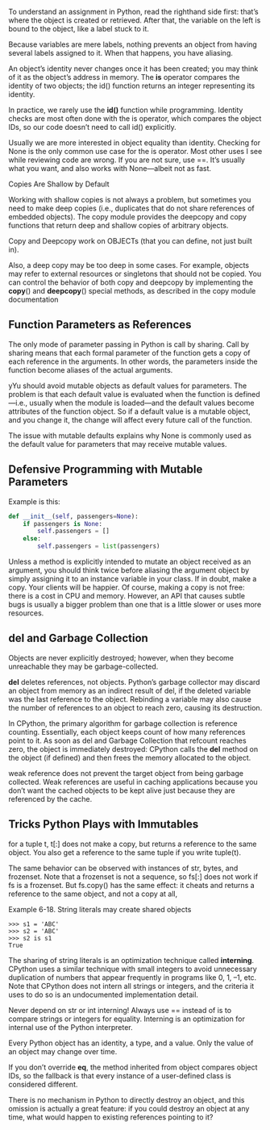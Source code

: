 To understand an assignment in Python, read the righthand side
first: that’s where the object is created or retrieved. After that, the
variable on the left is bound to the object, like a label stuck to it.

Because variables are mere labels, nothing prevents an object from having several
labels assigned to it. When that happens, you have aliasing.

An object’s identity never changes once it has been created; you may think of it as the
object’s address in memory. The **is** operator compares the identity of two objects; the
id() function returns an integer representing its identity.

In practice, we rarely use the **id()** function while programming. Identity checks are
most often done with the is operator, which compares the object IDs, so our code
doesn’t need to call id() explicitly.

Usually we are more interested in object equality than identity.
Checking for None is the only common use case for the is operator.
Most other uses I see while reviewing code are wrong. If you are
not sure, use ==. It’s usually what you want, and also works with
None—albeit not as fast.

Copies Are Shallow by Default

Working with shallow copies is not always a problem, but sometimes you need to
make deep copies (i.e., duplicates that do not share references of embedded objects).
The copy module provides the deepcopy and copy functions that return deep and
shallow copies of arbitrary objects.

Copy and Deepcopy work on OBJECTs (that you can define, not just built in).

Also, a deep copy may be too deep in some cases. For example, objects may refer
to external resources or singletons that should not be copied. You can control the
behavior of both copy and deepcopy by implementing the __copy__() and
__deepcopy__() special methods, as described in the copy module documentation


## Function Parameters as References
The only mode of parameter passing in Python is call by sharing. Call by sharing
means that each formal parameter of the function gets a copy of each reference in the
arguments. In other words, the parameters inside the function become aliases of the
actual arguments.

yYu should avoid mutable objects as default values for parameters. The problem is that each default value is
evaluated when the function is defined—i.e., usually when the module is loaded—and
the default values become attributes of the function object. So if a default value is
a mutable object, and you change it, the change will affect every future call of the
function.

The issue with mutable defaults explains why None is commonly used as the default
value for parameters that may receive mutable values.

## Defensive Programming with Mutable Parameters

Example is this:
```python
def __init__(self, passengers=None):
    if passengers is None:
        self.passengers = []
    else:
        self.passengers = list(passengers)
```

Unless a method is explicitly intended to mutate an object received
as an argument, you should think twice before aliasing the argument
object by simply assigning it to an instance variable in your
class. If in doubt, make a copy. Your clients will be happier. Of
course, making a copy is not free: there is a cost in CPU and memory.
However, an API that causes subtle bugs is usually a bigger
problem than one that is a little slower or uses more resources.

## del and Garbage Collection

Objects are never explicitly destroyed; however, when they become unreachable they
may be garbage-collected.

**del** deletes references, not objects. Python’s garbage collector may discard an object from memory as an indirect result of del, if
the deleted variable was the last reference to the object. Rebinding a variable may also
cause the number of references to an object to reach zero, causing its destruction.

In CPython, the primary algorithm for garbage collection is reference counting.
Essentially, each object keeps count of how many references point to it. As soon as
del and Garbage Collection that refcount reaches zero, the object is immediately destroyed: CPython calls the
__del__ method on the object (if defined) and then frees the memory allocated to the
object.

weak reference does not prevent the target object from being garbage collected. Weak references are useful in caching applications
because you don’t want the cached objects to be kept alive just because they are
referenced by the cache.

## Tricks Python Plays with Immutables

for a tuple t, t[:] does not make a copy, but returns a reference to the same object. You also get a reference to the same tuple if you write
tuple(t).

The same behavior can be observed with instances of str, bytes, and frozenset.
Note that a frozenset is not a sequence, so fs[:] does not work if fs is a frozenset.
But fs.copy() has the same effect: it cheats and returns a reference to the same
object, and not a copy at all,

Example 6-18. String literals may create shared objects
```
>>> s1 = 'ABC'
>>> s2 = 'ABC'
>>> s2 is s1
True
```

The sharing of string literals is an optimization technique called **interning**. CPython
uses a similar technique with small integers to avoid unnecessary duplication of numbers
that appear frequently in programs like 0, 1, –1, etc. Note that CPython does not
intern all strings or integers, and the criteria it uses to do so is an undocumented
implementation detail.

Never depend on str or int interning! Always use == instead of is
to compare strings or integers for equality. Interning is an optimization
for internal use of the Python interpreter.

Every Python object has an identity, a type, and a value. Only the value of an object
may change over time.

If you don’t override __eq__, the method inherited from object
compares object IDs, so the fallback is that every instance of a user-defined class is
considered different.

There is no mechanism in Python to directly destroy an object, and this omission is
actually a great feature: if you could destroy an object at any time, what would happen
to existing references pointing to it?